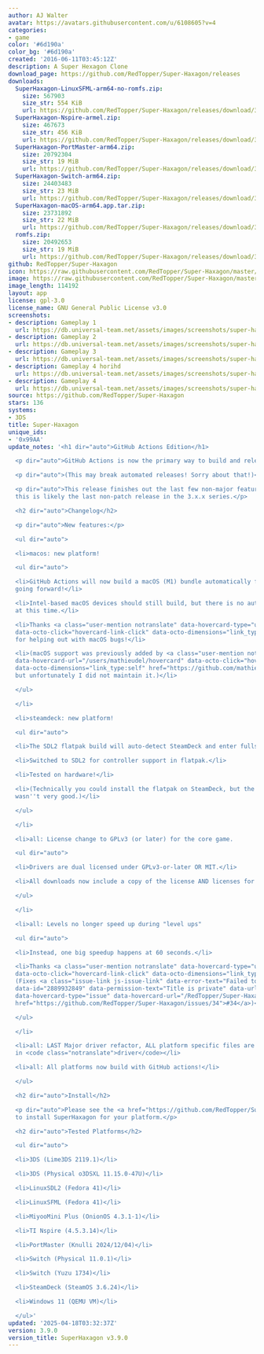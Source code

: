 ```yaml
---
author: AJ Walter
avatar: https://avatars.githubusercontent.com/u/6108605?v=4
categories:
- game
color: '#6d190a'
color_bg: '#6d190a'
created: '2016-06-11T03:45:12Z'
description: A Super Hexagon Clone
download_page: https://github.com/RedTopper/Super-Haxagon/releases
downloads:
  SuperHaxagon-LinuxSFML-arm64-no-romfs.zip:
    size: 567903
    size_str: 554 KiB
    url: https://github.com/RedTopper/Super-Haxagon/releases/download/3.9.0/SuperHaxagon-LinuxSFML-arm64-no-romfs.zip
  SuperHaxagon-Nspire-armel.zip:
    size: 467673
    size_str: 456 KiB
    url: https://github.com/RedTopper/Super-Haxagon/releases/download/3.9.0/SuperHaxagon-Nspire-armel.zip
  SuperHaxagon-PortMaster-arm64.zip:
    size: 20792304
    size_str: 19 MiB
    url: https://github.com/RedTopper/Super-Haxagon/releases/download/3.9.0/SuperHaxagon-PortMaster-arm64.zip
  SuperHaxagon-Switch-arm64.zip:
    size: 24403483
    size_str: 23 MiB
    url: https://github.com/RedTopper/Super-Haxagon/releases/download/3.9.0/SuperHaxagon-Switch-arm64.zip
  SuperHaxagon-macOS-arm64.app.tar.zip:
    size: 23731892
    size_str: 22 MiB
    url: https://github.com/RedTopper/Super-Haxagon/releases/download/3.9.0/SuperHaxagon-macOS-arm64.app.tar.zip
  romfs.zip:
    size: 20492653
    size_str: 19 MiB
    url: https://github.com/RedTopper/Super-Haxagon/releases/download/3.9.0/romfs.zip
github: RedTopper/Super-Haxagon
icon: https://raw.githubusercontent.com/RedTopper/Super-Haxagon/master/media/icon-3ds.png
image: https://raw.githubusercontent.com/RedTopper/Super-Haxagon/master/media/banner.png
image_length: 114192
layout: app
license: gpl-3.0
license_name: GNU General Public License v3.0
screenshots:
- description: Gameplay 1
  url: https://db.universal-team.net/assets/images/screenshots/super-haxagon/gameplay-1.png
- description: Gameplay 2
  url: https://db.universal-team.net/assets/images/screenshots/super-haxagon/gameplay-2.png
- description: Gameplay 3
  url: https://db.universal-team.net/assets/images/screenshots/super-haxagon/gameplay-3.png
- description: Gameplay 4 horihd
  url: https://db.universal-team.net/assets/images/screenshots/super-haxagon/gameplay-4-horihd.png
- description: Gameplay 4
  url: https://db.universal-team.net/assets/images/screenshots/super-haxagon/gameplay-4.png
source: https://github.com/RedTopper/Super-Haxagon
stars: 136
systems:
- 3DS
title: Super-Haxagon
unique_ids:
- '0x99AA'
update_notes: '<h1 dir="auto">GitHub Actions Edition</h1>

  <p dir="auto">GitHub Actions is now the primary way to build and release SuperHaxagon!</p>

  <p dir="auto">(This may break automated releases! Sorry about that!)</p>

  <p dir="auto">This release finishes out the last few non-major features. As such,
  this is likely the last non-patch release in the 3.x.x series.</p>

  <h2 dir="auto">Changelog</h2>

  <p dir="auto">New features:</p>

  <ul dir="auto">

  <li>macos: new platform!

  <ul dir="auto">

  <li>GitHub Actions will now build a macOS (M1) bundle automatically for new PRs
  going forward!</li>

  <li>Intel-based macOS devices should still build, but there is no automated builds
  at this time.</li>

  <li>Thanks <a class="user-mention notranslate" data-hovercard-type="user" data-hovercard-url="/users/adc-ax/hovercard"
  data-octo-click="hovercard-link-click" data-octo-dimensions="link_type:self" href="https://github.com/adc-ax">@adc-ax</a>
  for helping out with macOS bugs!</li>

  <li>(macOS support was previously added by <a class="user-mention notranslate" data-hovercard-type="user"
  data-hovercard-url="/users/mathieudel/hovercard" data-octo-click="hovercard-link-click"
  data-octo-dimensions="link_type:self" href="https://github.com/mathieudel">@mathieudel</a>,
  but unfortunately I did not maintain it.)</li>

  </ul>

  </li>

  <li>steamdeck: new platform!

  <ul dir="auto">

  <li>The SDL2 flatpak build will auto-detect SteamDeck and enter fullscreen.</li>

  <li>Switched to SDL2 for controller support in flatpak.</li>

  <li>Tested on hardware!</li>

  <li>(Technically you could install the flatpak on SteamDeck, but the experience
  wasn''t very good.)</li>

  </ul>

  </li>

  <li>all: License change to GPLv3 (or later) for the core game.

  <ul dir="auto">

  <li>Drivers are dual licensed under GPLv3-or-later OR MIT.</li>

  <li>All downloads now include a copy of the license AND licenses for all dependencies.</li>

  </ul>

  </li>

  <li>all: Levels no longer speed up during "level ups"

  <ul dir="auto">

  <li>Instead, one big speedup happens at 60 seconds.</li>

  <li>Thanks <a class="user-mention notranslate" data-hovercard-type="user" data-hovercard-url="/users/zaphod77/hovercard"
  data-octo-click="hovercard-link-click" data-octo-dimensions="link_type:self" href="https://github.com/zaphod77">@zaphod77</a>
  (Fixes <a class="issue-link js-issue-link" data-error-text="Failed to load title"
  data-id="2889932849" data-permission-text="Title is private" data-url="https://github.com/RedTopper/Super-Haxagon/issues/34"
  data-hovercard-type="issue" data-hovercard-url="/RedTopper/Super-Haxagon/issues/34/hovercard"
  href="https://github.com/RedTopper/Super-Haxagon/issues/34">#34</a>)</li>

  </ul>

  </li>

  <li>all: LAST Major driver refactor, ALL platform specific files are now located
  in <code class="notranslate">driver</code></li>

  <li>all: All platforms now build with GitHub actions!</li>

  </ul>

  <h2 dir="auto">Install</h2>

  <p dir="auto">Please see the <a href="https://github.com/RedTopper/Super-Haxagon/blob/master/INSTALL.md">INSTALL.md</a>
  to install SuperHaxagon for your platform.</p>

  <h2 dir="auto">Tested Platforms</h2>

  <ul dir="auto">

  <li>3DS (Lime3DS 2119.1)</li>

  <li>3DS (Physical o3DSXL 11.15.0-47U)</li>

  <li>LinuxSDL2 (Fedora 41)</li>

  <li>LinuxSFML (Fedora 41)</li>

  <li>MiyooMini Plus (OnionOS 4.3.1-1)</li>

  <li>TI Nspire (4.5.3.14)</li>

  <li>PortMaster (Knulli 2024/12/04)</li>

  <li>Switch (Physical 11.0.1)</li>

  <li>Switch (Yuzu 1734)</li>

  <li>SteamDeck (SteamOS 3.6.24)</li>

  <li>Windows 11 (QEMU VM)</li>

  </ul>'
updated: '2025-04-18T03:32:37Z'
version: 3.9.0
version_title: SuperHaxagon v3.9.0
---
```

